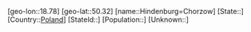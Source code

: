 ﻿---
location: [50.32,18.78]
type: City
tags:
- geo/City


SpocWebEntityId: 30947
isDeleted: false
confidential: public

---
[geo-lon::18.78]
[geo-lat::50.32]
[name::Hindenburg=Chorzow]
[State::]
[Country::[Poland](geo/Continent/Europe/Poland.md)]
[StateId::]
[Population::]
[Unknown::]

